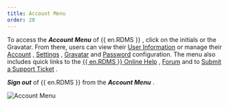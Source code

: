 ```yaml
---
title: Account Menu
order: 20
---
```

To access the ***Account Menu*** of {{ en.RDMS }} , click on the initials or the Gravatar. From there, users can view their [User Information](/server/web-interface/account-menu/user-information/) or manage their [Account](/server/web-interface/account-menu/edit-account/) , [Settings](/server/web-interface/account-menu/settings/) , [Gravatar](/server/web-interface/account-menu/change-gravatar/) and [Password](/server/web-interface/account-menu/change-password/) configuration. The menu also includes quick links to the [{{ en.RDMS }} Online Help](/server/) , [Forum](https://forum.devolutions.net/product/server) and to [Submit a Support Ticket](/server/web-interface/account-menu/submit-support-ticket/) .  

***Sign out*** of {{ en.RDMS }} from the ***Account Menu*** .  

![Account Menu](https://webdevolutions.azureedge.net/docs/en/server/ServerOp8018.png)
